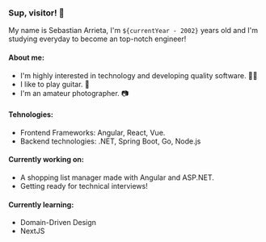 ### Sup, visitor! 👋

My name is Sebastian Arrieta, I'm `${currentYear - 2002}` years old and I'm studying everyday to become an top-notch engineer!

#### About me:
- I'm highly interested in technology and developing quality software. 👨‍💻
- I like to play guitar. 🎸
- I'm an amateur photographer. 📷

#### Tehnologies:
- Frontend Frameworks: Angular, React, Vue.
- Backend technologies: .NET, Spring Boot, Go, Node.js

#### Currently working on:
- A shopping list manager made with Angular and ASP.NET.
- Getting ready for technical interviews!

#### Currently learning:
- Domain-Driven Design
- NextJS

<!--
**sarrietav-dev/sarrietav-dev** is a ✨ _special_ ✨ repository because its `README.md` (this file) appears on your GitHub profile.

Here are some ideas to get you started:

- 🔭 I’m currently working on ...
- 🌱 I’m currently learning ...
- 👯 I’m looking to collaborate on ...
- 🤔 I’m looking for help with ...
- 💬 Ask me about ...
- 📫 How to reach me: ...
- 😄 Pronouns: ...
- ⚡ Fun fact: ...
-->
